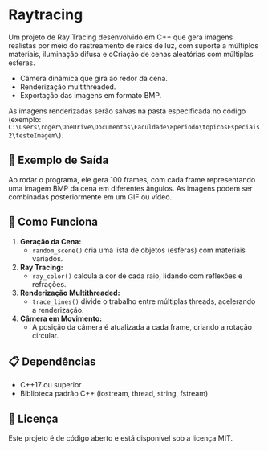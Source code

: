# Raytracing

Um projeto de Ray Tracing desenvolvido em C++ que gera imagens realistas por meio do rastreamento de raios de luz, com suporte a múltiplos materiais, iluminação difusa e oCriação de cenas aleatórias com múltiplas esferas.

- Câmera dinâmica que gira ao redor da cena.
- Renderização multithreaded.
- Exportação das imagens em formato BMP.

As imagens renderizadas serão salvas na pasta especificada no código (exemplo: `C:\Users\roger\OneDrive\Documentos\Faculdade\8periodo\topicosEspeciais2\testeImagem\`).

## 🎨 Exemplo de Saída

Ao rodar o programa, ele gera 100 frames, com cada frame representando uma imagem BMP da cena em diferentes ângulos. As imagens podem ser combinadas posteriormente em um GIF ou vídeo.

## 🧠 Como Funciona

1. **Geração da Cena:**
   - `random_scene()` cria uma lista de objetos (esferas) com materiais variados.
2. **Ray Tracing:**
   - `ray_color()` calcula a cor de cada raio, lidando com reflexões e refrações.
3. **Renderização Multithreaded:**
   - `trace_lines()` divide o trabalho entre múltiplas threads, acelerando a renderização.
4. **Câmera em Movimento:**
   - A posição da câmera é atualizada a cada frame, criando a rotação circular.

## 📋 Dependências

- C++17 ou superior
- Biblioteca padrão C++ (iostream, thread, string, fstream)

## 📝 Licença

Este projeto é de código aberto e está disponível sob a licença MIT.

